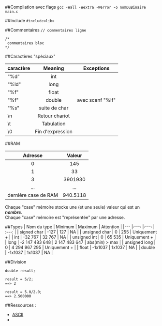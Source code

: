 ##Compilation avec flags
`gcc -Wall -Wextra -Werror -o nomDuBinaire main.c`

##Include
`#include<lib>`

##Commentaires 
`// commentaires ligne`
```
/*
 commentaires bloc
*/
  ```
##Caractères "spéciaux"

| caractère | Meaning          | Exceptions       |
|---        |:---:             |---               |
|"%d"       | int              |
|"%ld"      | long             |
|"%f"       | float            |
|"%f"       | double           | avec scanf "%lf" |
|"%s"       | suite de char    |
| \n        | Retour chariot   |
| \t        | Tabulation       |
| \0        | Fin d'expression |

##RAM

| Adresse            | Valeur   |
|:---:               |:---:     |
| 0                  | 145      |
| 1                  | 33       |
| 3                  | 3901930  |
| ...                | ...      |
|dernière case de RAM| 940.5118 |

Chaque "case" mémoire stocke une (et une seule) valeur qui est un **_nombre_**. <br />
Chaque "case" mémoire est "représentée" par une adresse.

##Types
| Nom du type   | Minimum        | Maximum       | Attention      |
|---            |:---:           |:---:          | :---:          |
| signed char   | -127           | 127           | NA             | 
| unsigned char | 0              | 255           | Uniquement +   |
| int           | -32 767        | 32 767        | NA             |
| unsigned int  | 0              | 65 535        | Uniquement +   |
| long          | -2 147 483 648 | 2 147 483 647 | abs(min) > max |
| unsigned long | 0              | 4 294 967 295 | Uniquement +   |
| float         | -1x1037        | 1x1037        | NA             |
| double        | -1x1037        | 1x1037        | NA             |

##Division
```
double result;

result = 5/2; 
==> 2

result = 5.0/2.0; 
==> 2.500000
```

##Ressources :
 * [ASCII](https://fr.wikibooks.org/wiki/Les_ASCII_de_0_%C3%A0_127/La_table_ASCII)
 * 